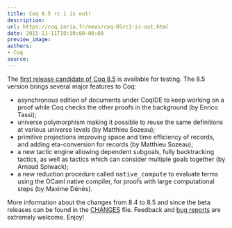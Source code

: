 ```yaml
---
title: Coq 8.5 rc 1 is out!
description:
url: https://coq.inria.fr/news/coq-85rc1-is-out.html
date: 2015-11-11T19:30:00-00:00
preview_image:
authors:
- Coq
source:
---
```



The <a href="https://coq.inria.fr/coq-85">first release candidate of Coq 8.5</a> is available for
testing. The 8.5 version brings several major features to Coq:

<ul>
<li>asynchronous edition of documents under CoqIDE to keep working on a proof
  while Coq checks the other proofs in the background (by Enrico Tassi);</li>
<li>universe polymorphism making it possible to reuse the same definitions at
  various universe levels (by Matthieu Sozeau);</li>
<li>primitive projections improving space and time efficiency of records, and
  adding eta-conversion for records (by Matthieu Sozeau);</li>
 <li>a new tactic engine allowing dependent subgoals, fully backtracking
  tactics, as well as tactics which can consider multiple goals together (by
  Arnaud Spiwack);</li>
<li>a new reduction procedure called <tt>native_compute</tt> to evaluate terms
  using the OCaml native compiler, for proofs with large computational
  steps (by Maxime D&eacute;n&egrave;s).</li>
</ul>

More information about the changes from 8.4 to 8.5 and since the
beta releases can be found in the
<a href="https://coq.inria.fr/distrib/V8.5rc1/CHANGES">CHANGES</a> file. Feedback and
<a href="https://coq.inria.fr/bugs">bug reports</a> are extremely welcome. Enjoy!  
 
